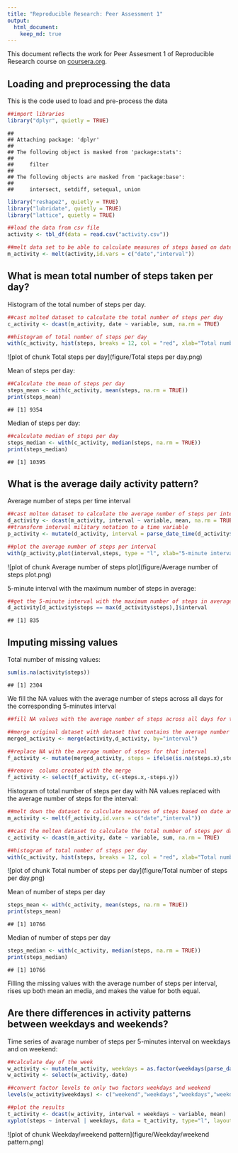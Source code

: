 ```yaml
---
title: "Reproducible Research: Peer Assessment 1"
output: 
  html_document:
    keep_md: true
---
```

This document reflects the work for Peer Assesment 1 of Reproducible Research course on [coursera.org](http://www.coursera.org/ "Coursera").

## Loading and preprocessing the data

This is the code used to load and pre-process the data


```r
##import libraries
library("dplyr", quietly = TRUE)
```

```
## 
## Attaching package: 'dplyr'
## 
## The following object is masked from 'package:stats':
## 
##     filter
## 
## The following objects are masked from 'package:base':
## 
##     intersect, setdiff, setequal, union
```

```r
library("reshape2", quietly = TRUE)
library("lubridate", quietly = TRUE)
library("lattice", quietly = TRUE)

##load the data from csv file
activity <- tbl_df(data = read.csv("activity.csv"))

##melt data set to be able to calculate measures of steps based on date and interval
m_activity <- melt(activity,id.vars = c("date","interval"))
```




## What is mean total number of steps taken per day?

Histogram of the total number of steps per day.


```r
##cast molted dataset to calculate the total number of steps per day
c_activity <- dcast(m_activity, date ~ variable, sum, na.rm = TRUE)

##histogram of total number of steps per day
with(c_activity, hist(steps, breaks = 12, col = "red", xlab="Total number of steps", ylab = "Number of days"))
```

![plot of chunk Total steps per day](figure/Total steps per day.png) 

Mean of steps per day:

```r
##Calculate the mean of steps per day
steps_mean <- with(c_activity, mean(steps, na.rm = TRUE))
print(steps_mean)
```

```
## [1] 9354
```

Median of steps per day:

```r
##calculate median of steps per day
steps_median <- with(c_activity, median(steps, na.rm = TRUE))
print(steps_median)
```

```
## [1] 10395
```


## What is the average daily activity pattern?

Average number of steps per time interval

```r
##cast molten dataset to calculate the average number of steps per interval across all days
d_activity <- dcast(m_activity, interval ~ variable, mean, na.rm = TRUE)
##transform interval military notation to a time variable
p_activity <- mutate(d_activity, interval = parse_date_time(d_activity$interval, order=c("%H:%M","%M")))

##plot the average number of steps per interval
with(p_activity,plot(interval,steps, type = "l", xlab="5-minute interval (time)", ylab="Number of steps", main="Average number of steps per time interval"))
```

![plot of chunk Average number of steps plot](figure/Average number of steps plot.png) 


5-minute interval with the maximum number of steps in average:

```r
##get the 5-minute interval with the maximum number of steps in average
d_activity[d_activity$steps == max(d_activity$steps),]$interval
```

```
## [1] 835
```




## Imputing missing values

Total number of missing values:

```r
sum(is.na(activity$steps))
```

```
## [1] 2304
```

We fill the NA values with the average number of steps across all days for the corresponding 5-minutes interval

```r
##fill NA values with the average number of steps across all days for thet 5-minutes interval

##merge original dataset with dataset that contains the average number of steps per interval
merged_activity <- merge(activity,d_activity, by="interval")

##replace NA with the average number of steps for that interval
f_activity <- mutate(merged_activity, steps = ifelse(is.na(steps.x),steps.y,steps.x))

##remove  colums created with the merge
f_activity <- select(f_activity, c(-steps.x,-steps.y))
```

Histogram of total number of steps per day with NA values replaced with the average number of steps for the interval:

```r
##melt down the dataset to calculate measures of steps based on date and interval
m_activity <- melt(f_activity,id.vars = c("date","interval"))

##cast the molten dataset to calculate the total number of steps per day
c_activity <- dcast(m_activity, date ~ variable, sum, na.rm = TRUE)

##histogram of total number of steps per day
with(c_activity, hist(steps, breaks = 12, col = "red", xlab="Total number of steps", ylab = "Number of days"))
```

![plot of chunk Total number of steps per day](figure/Total number of steps per day.png) 

Mean of number of steps per day

```r
steps_mean <- with(c_activity, mean(steps, na.rm = TRUE))
print(steps_mean)
```

```
## [1] 10766
```

Median of number of steps per day

```r
steps_median <- with(c_activity, median(steps, na.rm = TRUE))
print(steps_median)
```

```
## [1] 10766
```

Filling the missing values with the average number of steps per interval, rises up both mean an media, and makes the value for both equal.


## Are there differences in activity patterns between weekdays and weekends?

Time series of avarage number of steps per 5-minutes interval on weekdays and on weekend:


```r
##calculate day of the week
w_activity <- mutate(m_activity, weekdays = as.factor(weekdays(parse_date_time(m_activity$date, order=c("%y-%m-%d")))))
w_activity <- select(w_activity,-date)

##convert factor levels to only two factors weekdays and weekend
levels(w_activity$weekdays) <- c("weekend","weekdays","weekdays","weekdays","weekdays","weekdays","weekend")

##plot the results
t_activity <- dcast(w_activity, interval + weekdays ~ variable, mean)
xyplot(steps ~ interval | weekdays, data = t_activity, type="l", layout=c(1,2), xlab="Interval", ylab="Number of steps")
```

![plot of chunk Weekday/weekend pattern](figure/Weekday/weekend pattern.png) 





